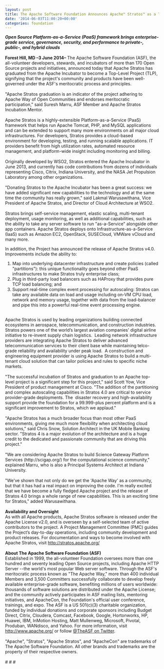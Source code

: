 ```yaml
---
layout: post
title: The Apache Software Foundation Announces Apache™ Stratos™ as a Top-Level Project
date: '2014-06-03T11:00:20+00:00'
categories: foundation
---
```

<div><b><i>Open Source Platform-as-a-Service (PaaS) framework brings enterprise-grade service, governance, security, and performance to private-, public-, and hybrid clouds<br /><br /></i></b></div> 
  <div><b>Forest Hill, MD –3 June 2014–</b> The Apache Software Foundation (ASF), the all-volunteer developers, stewards, and incubators of more than 170 Open Source projects and initiatives, announced today that Apache Stratos has graduated from the Apache Incubator to become a Top-Level Project (TLP), signifying that the project's community and products have been well-governed under the ASF's meritocratic process and principles.</div> 
  <div><br />&quot;Apache Stratos graduation is an indicator of the project adhering to Apache Way of Open Communities and endorses meritocratic participation,&quot; said Suresh Marru, ASF Member and Apache Stratos Incubation Mentor.</div> 
  <div><br />Apache Stratos is a highly-extensible Platform-as-a-Service (PaaS) framework that helps run Apache Tomcat, PHP, and MySQL applications and can be extended to support many more environments on all major cloud infrastructures. For developers, Stratos provides a cloud-based environment for developing, testing, and running scalable applications. IT providers benefit from high utilization rates, automated resource management, and platform-wide insight including monitoring and billing.</div> 
  <div><br />Originally developed by WSO2, Stratos entered the Apache Incubator in June 2013, and currently has code contributions from dozens of individuals representing Cisco, Citrix, Indiana University, and the NASA Jet Propulsion Laboratory among other organizations.&nbsp;</div> 
  <div><br />&quot;Donating Stratos to the Apache Incubator has been a great success: we have added significant new capabilities to the technology and at the same time the community has really grown,&quot; said Lakmal Warusawithana, Vice President of Apache Stratos, and Director of Cloud Architecture at WSO2.</div> 
  <div><br />Stratos brings self-service management, elastic scaling, multi-tenant deployment, usage monitoring, as well as additional capabilities, such as the ability to take any server software to run &quot;as-a-Service&quot; alongside other app containers. Apache Stratos deploys onto Infrastructure-as-a-Service (IaaS) such as Amazon EC2, OpenStack, SUSECloud, VMWare vCloud and many more.</div> 
  <p>In addition, the Project has announced the release of Apache Stratos v4.0. Improvements include the ability to:</p> 
  <div> 
    <ol> 
      <li>Map into underlying datacenter infrastructure and create policies (called &quot;partitions&quot;): this unique functionality goes beyond other PaaS infrastructures to make Stratos truly enterprise class;</li> 
      <li>Plug in third-party load balancers such as HAProxy that provides pure TCP load balancing; and</li> 
      <li>Support real-time complex event processing for autoscaling: Stratos can take any available data on load and usage including on-VM CPU load, network and memory usage, together with data from the load-balancer and pipe this into a powerful real-time event processing engine.</li> 
    </ol> 
  </div> 
  <div><br />Apache Stratos is used by leading organizations building connected ecosystems in aerospace, telecommunication, and construction industries. Stratos powers one of the world’s largest aviation companies' digital airline initiative to re-invent supply chain logistics. &nbsp;Leading network infrastructure providers are integrating Apache Stratos to deliver advanced telecommunication services to their client base while maintaining telco-grade reliability and availability under peak load. &nbsp;A construction and engineering equipment provider is using Apache Stratos to build a multi-tenant cloud solution that can tailor policies and rules to specific niche markets.&nbsp;<br /><br /></div> 
  <div>&quot;The successful incubation of Stratos and graduation to an Apache top-level project is a significant step for this project,&quot; said Scott Yow, Vice President of product management at Cisco. &quot;The addition of the partitioning and complex autoscaling capabilities in Stratos 4.0 are critical to service provider-grade deployments. The &nbsp;disaster recovery and high-availability support provide the foundation for a 99.999-plus percent platform and is a significant improvement to Stratos, which we applaud.&quot;</div> 
  <div><br />&quot;Apache Stratos has a much broader focus than most other PaaS environments, giving me much more flexibility when architecting cloud solutions,&quot; said Chris Snow, Solution Architect in the UK Mobile Banking sector. &quot;Stratos 4 is a major evolution of the architecture and is a huge credit to the dedicated and passionate community that are driving this project.&quot;</div> 
  <div><br />&quot;We are considering Apache Stratos to build Science Gateway Platform Services (http://scigap.org/) for the computational science community,&quot; explained Marru, who is also a Principal Systems Architect at Indiana University.</div> 
  <div><br />&quot;We've shown that not only do we get the 'Apache Way' as a community, but that it has had a real impact on improving the code. I'm really excited that we have become a fully fledged Apache project and the release of Stratos 4.0 brings a whole range of new capabilities. This is an exciting time for Stratos,&quot; added Warusawithana.</div> 
  <div><br /><b>Availability and Oversight</b></div> 
  <div>As with all Apache products, Apache Stratos software is released under the Apache License v2.0, and is overseen by a self-selected team of active contributors to the project. A Project Management Committee (PMC) guides the Project’s day-to-day operations, including community development and product releases. For documentation and ways to become involved with Apache Stratos, visit <a href="http://stratos.apache.org/">http://stratos.apache.org/</a></div> 
  <div><br /><b>About The Apache Software Foundation (ASF)</b></div> 
  <div>Established in 1999, the all-volunteer Foundation oversees more than one hundred and seventy leading Open Source projects, including Apache HTTP Server --the world's most popular Web server software. Through the ASF's meritocratic process known as &quot;The Apache Way,&quot; more than 400 individual Members and 3,500 Committers successfully collaborate to develop freely available enterprise-grade software, benefiting millions of users worldwide: thousands of software solutions are distributed under the Apache License; and the community actively participates in ASF mailing lists, mentoring initiatives, and ApacheCon, the Foundation's official user conference, trainings, and expo. The ASF is a US 501(c)(3) charitable organization, funded by individual donations and corporate sponsors including Budget Direct, Citrix, Cloudera, Comcast, Facebook, Google, Hortonworks, HP, Huawei, IBM, InMotion Hosting, Matt Mullenweg, Microsoft, Pivotal, Produban, WANdisco, and Yahoo. For more information, visit <a href="http://www.apache.org/">http://www.apache.org/</a> or follow <a href="https://twitter.com/TheASF/">@TheASF on Twitter</a>.<br /><br /></div> 
  <div>&quot;Apache&quot;, &quot;Stratos&quot;, &quot;Apache Stratos&quot;, and &quot;ApacheCon&quot; are trademarks of The Apache Software Foundation. All other brands and trademarks are the property of their respective owners.</div> 
  <div><br /># # #</div>
